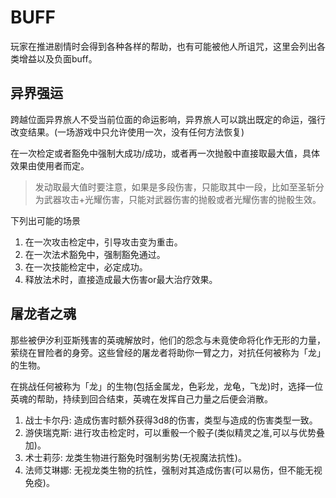 # BUFF

玩家在推进剧情时会得到各种各样的帮助，也有可能被他人所诅咒，这里会列出各类增益以及负面buff。

## 异界强运

跨越位面异界旅人不受当前位面的命运影响，异界旅人可以跳出既定的命运，强行改变结果。(一场游戏中只允许使用一次，没有任何方法恢复)

在一次检定或者豁免中强制大成功/成功，或者再一次抛骰中直接取最大值，具体效果由使用者而定。

> 发动取最大值时要注意，如果是多段伤害，只能取其中一段，比如至圣斩分为武器攻击+光耀伤害，只能对武器伤害的抛骰或者光耀伤害的抛骰生效。

下列出可能的场景

1. 在一次攻击检定中，引导攻击变为重击。
2. 在一次法术豁免中，强制豁免通过。
3. 在一次技能检定中，必定成功。
4. 释放法术时，直接造成最大伤害or最大治疗效果。

## 屠龙者之魂

那些被伊汐利亚斯残害的英魂解放时，他们的怨念与未竟使命将化作无形的力量，萦绕在冒险者的身旁。这些曾经的屠龙者将助你一臂之力，对抗任何被称为「龙」的生物。

在挑战任何被称为「龙」的生物(包括金属龙，色彩龙，龙龟，飞龙)时，选择一位英魂的帮助，持续到回合结束，英魂在发挥自己力量之后便会消散。

1. 战士卡尔丹: 造成伤害时额外获得3d8的伤害，类型与造成的伤害类型一致。
2. 游侠瑞克斯: 进行攻击检定时，可以重骰一个骰子(类似精灵之准,可以与优势叠加)。
3. 术士莉莎: 龙类生物进行豁免时强制劣势(无视魔法抗性)。
4. 法师艾琳娜: 无视龙类生物的抗性，强制对其造成伤害(可以易伤，但不能无视免疫)。